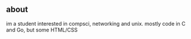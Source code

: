 ## about

im a student interested in compsci, networking and unix. mostly code in C and Go, but some HTML/CSS
